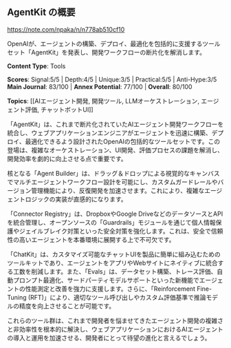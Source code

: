 ## AgentKit の概要

https://note.com/npaka/n/n778ab510cf10

OpenAIが、エージェントの構築、デプロイ、最適化を包括的に支援するツールセット「AgentKit」を発表し、開発ワークフローの断片化を解消します。

**Content Type**: Tools

**Scores**: Signal:5/5 | Depth:4/5 | Unique:3/5 | Practical:5/5 | Anti-Hype:3/5
**Main Journal**: 83/100 | **Annex Potential**: 77/100 | **Overall**: 80/100

**Topics**: [[AIエージェント開発, 開発ツール, LLMオーケストレーション, エージェント評価, チャットボットUI]]

「AgentKit」は、これまで断片化されていたAIエージェント開発ワークフローを統合し、ウェブアプリケーションエンジニアがエージェントを迅速に構築、デプロイ、最適化できるよう設計されたOpenAIの包括的なツールセットです。この登場は、複雑なオーケストレーション、UI開発、評価プロセスの課題を解消し、開発効率を劇的に向上させる点で重要です。

核となる「Agent Builder」は、ドラッグ＆ドロップによる視覚的なキャンバスでマルチエージェントワークフロー設計を可能にし、カスタムガードレールやバージョン管理機能により、反復開発を加速させます。これにより、複雑なエージェントロジックの実装が直感的になります。

「Connector Registry」は、DropboxやGoogle DriveなどのデータソースとAPIを統合管理し、オープンソースの「Guardrails」モジュールを通じて個人情報保護やジェイルブレイク対策といった安全対策を強化します。これは、安全で信頼性の高いエージェントを本番環境に展開する上で不可欠です。

「ChatKit」は、カスタマイズ可能なチャットUIを製品に簡単に組み込むためのツールキットであり、エージェントをアプリやWebサイトにネイティブに統合する工数を削減します。また、「Evals」は、データセット構築、トレース評価、自動プロンプト最適化、サードパーティモデルサポートといった新機能でエージェントの性能測定と改善を強力に支援します。さらに、「Reinforcement Fine-Tuning (RFT)」により、適切なツール呼び出しやカスタム評価基準で推論モデルの精度を向上させることが可能です。

これらのツール群は、これまで開発者を悩ませてきたエージェント開発の複雑さと非効率性を根本的に解決し、ウェブアプリケーションにおけるAIエージェントの導入と運用を加速させる、開発者にとって待望の進化と言えるでしょう。